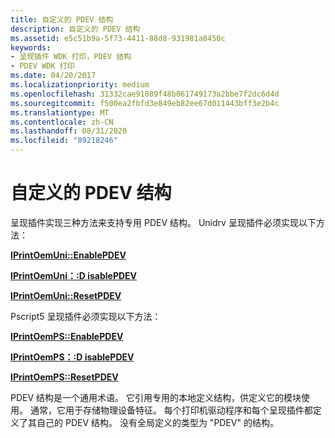 ```yaml
---
title: 自定义的 PDEV 结构
description: 自定义的 PDEV 结构
ms.assetid: e5c51b9a-5f73-4411-88d8-931981a8450c
keywords:
- 呈现插件 WDK 打印，PDEV 结构
- PDEV WDK 打印
ms.date: 04/20/2017
ms.localizationpriority: medium
ms.openlocfilehash: 31332cae91089f48b061749173a2bbe7f2dc6d4d
ms.sourcegitcommit: f500ea2fbfd3e849eb82ee67d011443bff3e2b4c
ms.translationtype: MT
ms.contentlocale: zh-CN
ms.lasthandoff: 08/31/2020
ms.locfileid: "89218246"
---
```

# <a name="customized-pdev-structures"></a>自定义的 PDEV 结构





呈现插件实现三种方法来支持专用 PDEV 结构。 Unidrv 呈现插件必须实现以下方法：

[**IPrintOemUni::EnablePDEV**](/windows-hardware/drivers/ddi/prcomoem/nf-prcomoem-iprintoemuni-enablepdev)

[**IPrintOemUni：:D isablePDEV**](/windows-hardware/drivers/ddi/prcomoem/nf-prcomoem-iprintoemuni-disablepdev)

[**IPrintOemUni::ResetPDEV**](/windows-hardware/drivers/ddi/prcomoem/nf-prcomoem-iprintoemuni-resetpdev)

Pscript5 呈现插件必须实现以下方法：

[**IPrintOemPS::EnablePDEV**](/windows-hardware/drivers/ddi/prcomoem/nf-prcomoem-iprintoemps-enablepdev)

[**IPrintOemPS：:D isablePDEV**](/windows-hardware/drivers/ddi/prcomoem/nf-prcomoem-iprintoemps-disablepdev)

[**IPrintOemPS::ResetPDEV**](/windows-hardware/drivers/ddi/prcomoem/nf-prcomoem-iprintoemps-resetpdev)

PDEV 结构是一个通用术语。 它引用专用的本地定义结构，供定义它的模块使用。 通常，它用于存储物理设备特征。 每个打印机驱动程序和每个呈现插件都定义了其自己的 PDEV 结构。 没有全局定义的类型为 "PDEV" 的结构。

 

